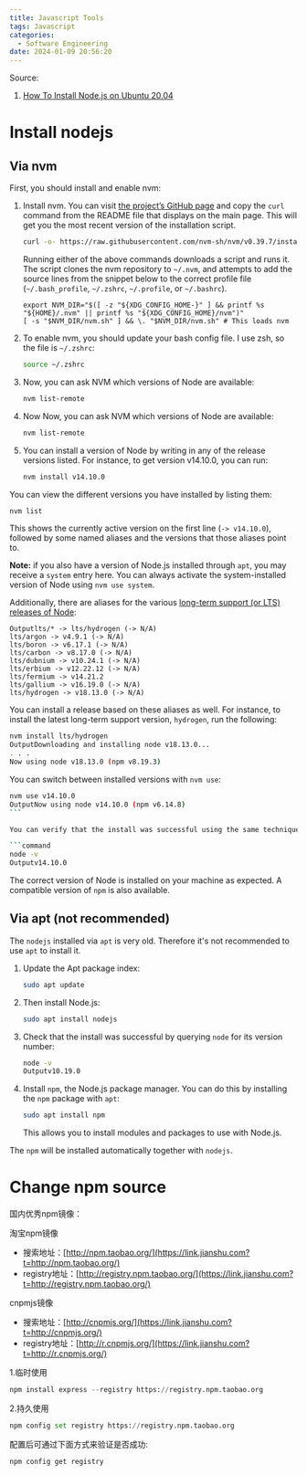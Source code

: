 ```yaml
---
title: Javascript Tools
tags: Javascript
categories:
  - Software Engineering
date: 2024-01-09 20:56:20
---
```



Source:

1. [How To Install Node.js on Ubuntu 20.04](https://www.digitalocean.com/community/tutorials/how-to-install-node-js-on-ubuntu-20-04)

<!--more-->

# Install nodejs

## Via nvm

First, you should install and enable nvm:

1. Install nvm. You can visit [the project’s GitHub page](https://github.com/nvm-sh/nvm) and copy the `curl` command from the README file that displays on the main page. This will  get you the most recent version of the installation script.

   ```sh
   curl -o- https://raw.githubusercontent.com/nvm-sh/nvm/v0.39.7/install.sh | bash
   ```

   Running either of the above commands downloads a script and runs it. The script clones the nvm repository to `~/.nvm`, and attempts to add the source lines from the snippet below to the correct profile file (`~/.bash_profile`, `~/.zshrc`, `~/.profile`, or `~/.bashrc`).

   ```shell
   export NVM_DIR="$([ -z "${XDG_CONFIG_HOME-}" ] && printf %s "${HOME}/.nvm" || printf %s "${XDG_CONFIG_HOME}/nvm")"
   [ -s "$NVM_DIR/nvm.sh" ] && \. "$NVM_DIR/nvm.sh" # This loads nvm    
   ```

2. To enable nvm, you should update your bash config file. I use zsh, so the file is `~/.zshrc`:

   ```sh
   source ~/.zshrc
   ```

3. Now, you can ask NVM which versions of Node are available:

   ```bash
   nvm list-remote
   ```

4. Now Now, you can ask NVM which versions of Node are available:

   ```sh
   nvm list-remote
   ```

5. You can install a version of Node by writing  in any of the release versions listed. For instance, to get version  v14.10.0, you can run:

   ```bash
   nvm install v14.10.0
   ```



You can view the different versions you have installed by listing them:

```sh
nvm list
```

This shows the currently active version on the first line (`-> v14.10.0`), followed by some named aliases and the versions that those aliases point to.

**Note:** if you also have a version of Node.js installed through `apt`, you may receive a `system` entry here. You can always activate the system-installed version of Node using `nvm use system`.

Additionally, there are aliases for the various [long-term support (or LTS) releases of Node](https://nodejs.org/en/about/releases/):

```
Outputlts/* -> lts/hydrogen (-> N/A)
lts/argon -> v4.9.1 (-> N/A)
lts/boron -> v6.17.1 (-> N/A)
lts/carbon -> v8.17.0 (-> N/A)
lts/dubnium -> v10.24.1 (-> N/A)
lts/erbium -> v12.22.12 (-> N/A)
lts/fermium -> v14.21.2
lts/gallium -> v16.19.0 (-> N/A)
lts/hydrogen -> v18.13.0 (-> N/A)
```

You can install a release based on these aliases as well. For instance, to install the latest long-term support version, `hydrogen`, run the following:

```bash
nvm install lts/hydrogen
OutputDownloading and installing node v18.13.0...
. . .
Now using node v18.13.0 (npm v8.19.3)
```

You can switch between installed versions with `nvm use`:

~~~bash
nvm use v14.10.0
OutputNow using node v14.10.0 (npm v6.14.8)
```

You can verify that the install was successful using the same technique from the other sections:

```command
node -v
Outputv14.10.0
~~~

The correct version of Node is installed on your machine as expected. A compatible version of `npm` is also available.

## Via apt (not recommended)

The `nodejs` installed via `apt` is very old. Therefore it's not recommended to use `apt` to install it.

1. Update the Apt package index:

   ```bash
   sudo apt update
   ```

2. Then install Node.js:

   ```bash
   sudo apt install nodejs
   ```

3. Check that the install was successful by querying `node` for its version number:

   ```bash
   node -v
   Outputv10.19.0
   ```

4. Install `npm`, the Node.js package manager. You can do this by installing the `npm` package with `apt`:

   ```bash
   sudo apt install npm
   ```

   This allows you to install modules and packages to use with Node.js.



The `npm` will be installed automatically together with `nodejs`.

# Change npm source

国内优秀npm镜像：

淘宝npm镜像

- 搜索地址：[http://npm.taobao.org/](https://link.jianshu.com?t=http://npm.taobao.org/)
- registry地址：[http://registry.npm.taobao.org/](https://link.jianshu.com?t=http://registry.npm.taobao.org/)

cnpmjs镜像

- 搜索地址：[http://cnpmjs.org/](https://link.jianshu.com?t=http://cnpmjs.org/)
- registry地址：[http://r.cnpmjs.org/](https://link.jianshu.com?t=http://r.cnpmjs.org/)



 1.临时使用

```python
npm install express --registry https://registry.npm.taobao.org
```



2.持久使用

```python
npm config set registry https://registry.npm.taobao.org
```

配置后可通过下面方式来验证是否成功:

```shell
npm config get registry
```


